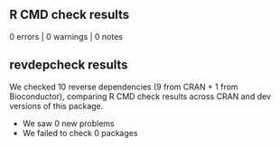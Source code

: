 ## R CMD check results

0 errors | 0 warnings | 0 notes


## revdepcheck results

We checked 10 reverse dependencies (9 from CRAN + 1 from Bioconductor), comparing R CMD check results across CRAN and dev versions of this package.

 * We saw 0 new problems
 * We failed to check 0 packages

